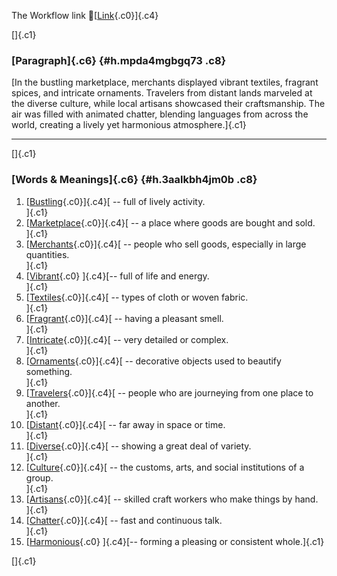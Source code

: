 The Workflow link
👏[[Link](https://www.google.com/url?q=http://www.google.com&sa=D&source=editors&ust=1757270338911869&usg=AOvVaw1gbrAgwX3lHWRd3AXlcgSx){.c0}]{.c4}

[]{.c1}

### [Paragraph]{.c6} {#h.mpda4mgbgq73 .c8}

[In the bustling marketplace, merchants displayed vibrant textiles,
fragrant spices, and intricate ornaments. Travelers from distant lands
marveled at the diverse culture, while local artisans showcased their
craftsmanship. The air was filled with animated chatter, blending
languages from across the world, creating a lively yet harmonious
atmosphere.]{.c1}

------------------------------------------------------------------------

[]{.c1}

### [Words & Meanings]{.c6} {#h.3aalkbh4jm0b .c8}

1.  [[Bustling](https://www.google.com/url?q=http://www.google.com&sa=D&source=editors&ust=1757270338912527&usg=AOvVaw05qw8ZXnNVXlbiFM6oIBGq){.c0}]{.c4}[ --
    full of lively activity.\
    ]{.c1}
2.  [[Marketplace](https://www.google.com/url?q=http://www.google.com&sa=D&source=editors&ust=1757270338912657&usg=AOvVaw0rA4eSzFANQMlt6GOb6DfA){.c0}]{.c4}[ --
    a place where goods are bought and sold.\
    ]{.c1}
3.  [[Merchants](https://www.google.com/url?q=http://www.google.com&sa=D&source=editors&ust=1757270338912782&usg=AOvVaw3DyDGUCVhhX9wF7rC9CmkH){.c0}]{.c4}[ --
    people who sell goods, especially in large quantities.\
    ]{.c1}
4.  [[Vibrant](https://www.google.com/url?q=http://www.google.com&sa=D&source=editors&ust=1757270338912907&usg=AOvVaw0r-Gf-5sYMj4y_Lj2gMOYE){.c0}
    ]{.c4}[-- full of life and energy.\
    ]{.c1}
5.  [[Textiles](https://www.google.com/url?q=http://www.google.com&sa=D&source=editors&ust=1757270338913004&usg=AOvVaw05uBEuO4KMEvyjanNHsO7w){.c0}]{.c4}[ --
    types of cloth or woven fabric.\
    ]{.c1}
6.  [[Fragrant](https://www.google.com/url?q=http://www.google.com&sa=D&source=editors&ust=1757270338913113&usg=AOvVaw0H7gcsgnFLcupbZyuPBcwa){.c0}]{.c4}[ --
    having a pleasant smell.\
    ]{.c1}
7.  [[Intricate](https://www.google.com/url?q=http://www.google.com&sa=D&source=editors&ust=1757270338913213&usg=AOvVaw0PgjeNDDZf2k_jGRdmp7ce){.c0}]{.c4}[ --
    very detailed or complex.\
    ]{.c1}
8.  [[Ornaments](https://www.google.com/url?q=http://www.google.com&sa=D&source=editors&ust=1757270338913313&usg=AOvVaw3JDX_BTTnIkKt9C_7hZqMx){.c0}]{.c4}[ --
    decorative objects used to beautify something.\
    ]{.c1}
9.  [[Travelers](https://www.google.com/url?q=http://www.google.com&sa=D&source=editors&ust=1757270338913430&usg=AOvVaw3XxvyB3cB5RJKae6NUo3kK){.c0}]{.c4}[ --
    people who are journeying from one place to another.\
    ]{.c1}
10. [[Distant](https://www.google.com/url?q=http://www.google.com&sa=D&source=editors&ust=1757270338913573&usg=AOvVaw0F_C46R_BusXa1YV7I1SbQ){.c0}]{.c4}[ --
    far away in space or time.\
    ]{.c1}
11. [[Diverse](https://www.google.com/url?q=http://www.google.com&sa=D&source=editors&ust=1757270338913674&usg=AOvVaw0c8ebZeJ5h13Hb2hBPPpxA){.c0}]{.c4}[ --
    showing a great deal of variety.\
    ]{.c1}
12. [[Culture](https://www.google.com/url?q=http://www.google.com&sa=D&source=editors&ust=1757270338913783&usg=AOvVaw3zk64RdSh6yTMrNDPo3jdo){.c0}]{.c4}[ --
    the customs, arts, and social institutions of a group.\
    ]{.c1}
13. [[Artisans](https://www.google.com/url?q=http://www.google.com&sa=D&source=editors&ust=1757270338913907&usg=AOvVaw1UWke52CMiwYAT31URBlS-){.c0}]{.c4}[ --
    skilled craft workers who make things by hand.\
    ]{.c1}
14. [[Chatter](https://www.google.com/url?q=http://www.google.com&sa=D&source=editors&ust=1757270338914020&usg=AOvVaw3igBw-GZbYzqwIYvDvRpnc){.c0}]{.c4}[ --
    fast and continuous talk.\
    ]{.c1}
15. [[Harmonious](https://www.google.com/url?q=http://www.google.com&sa=D&source=editors&ust=1757270338914131&usg=AOvVaw3Xuk3nyfqbkvmNjylQBeWW){.c0}
    ]{.c4}[-- forming a pleasing or consistent whole.]{.c1}

[]{.c1}
